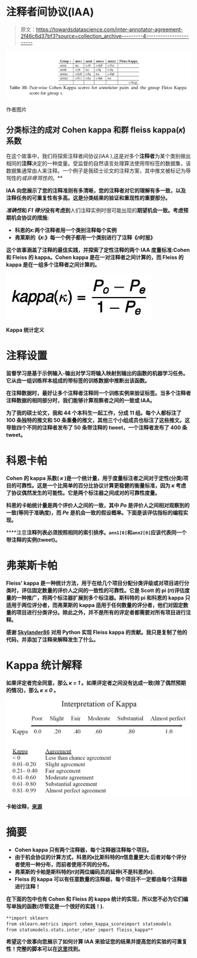 # 注释者间协议(IAA)

> 原文：<https://towardsdatascience.com/inter-annotator-agreement-2f46c6d37bf3?source=collection_archive---------4----------------------->

![](img/b250f5728b881d83e435029d902542a2.png)

作者图片

## 分类标注的成对 Cohen kappa 和群 fleiss kappa(𝜅)系数

在这个故事中，我们将探索注释者间协议(IAA ),这是对多个**注释者**为某个类别做出相同的**注释**决定的一种度量。受监督的自然语言处理算法使用带标签的数据集，该数据集通常由人来注释。一个例子是我硕士论文的注释方案，其中推文被标记为辱骂性的*或非辱骂性的*。**

**IAA 向您展示了您的注释准则有多清晰，您的注释者对它的理解有多一致，以及注释任务的可重复性有多高。这是分类结果的验证和重现性的重要部分。**

***准确性*和 *F1 得分*没有考虑到**人们注释实例时很可能出现的**期望机会一致。考虑预期机会协议的措施:**

*   **科恩的𝜅:两个注释者用一个类别注释每个实例**
*   **弗莱斯的《𝜅:》每一个例子都用一个类别进行了注释《𝑛时报》**

**这个故事涵盖了注释的最佳实践，并探索了定性注释的两个 IAA 度量标准:Cohen 和 Fleiss 的 kappa。Cohen kappa 是在一对注释者之间计算的，而 Fleiss 的 kappa 是在一组多个注释者之间计算的。**

**![](img/4e611d540cd922bd65cf745897aeed9a.png)**

**Kappa 统计定义**

# **注释设置**

**监督学习是基于示例输入-输出对学习将输入映射到输出的函数的机器学习任务。它从由一组训练样本组成的带标签的训练数据中推断出该函数。**

**在注释数据时，最好让多个注释者注释同一个训练实例来验证标签。当多个注释者注释数据的相同部分时，我们能够计算观察者之间的一致或 IAA。**

**为了我的硕士论文，我和 44 个本科生一起工作，分成 11 组。每个人都标注了 100 条独特的推文和 50 条重叠的推文，其他三个小组成员也标注了这些推文。这导致四个不同的注释者发布了 50 条带注释的 tweet，一个注释者发布了 400 条 tweet。**

# **科恩卡帕**

**Cohen 的 kappa 系数( *κ* )是一个统计量，用于度量标注者之间对于定性(分类)项目的可靠性。这是一个比简单的百分比协议计算更稳健的衡量标准，因为 *κ* 考虑了协议偶然发生的可能性。它是两个标注器之间成对的可靠性度量。**

**科恩的卡帕统计量是两个评价人之间的一致，其中 *Po* 是评价人之间相对观察到的一致(等同于准确度)，而 *Pe* 是机会一致的假设概率。下面是该评估指标的编程实现。**

****注意**注释列表必须按照相同的索引排序。`ann1[0]`和`ann2[0]`应该代表同一个带注释的实例(tweet)。**

# **弗莱斯卡帕**

**Fleiss' kappa 是一种统计方法，用于在给几个项目分配分类评级或对项目进行分类时，评估固定数量的评价人之间的一致性的可靠性。它是 Scott 的 pi (𝜋)评估度量的一种推广，将两个标注器扩展到多个标注器。斯科特的 pi 和科恩的 kappa 只适用于两位评分者，而弗莱斯的 kappa 适用于任何数量的评分者，他们对固定数量的项目进行分类评分。除此之外，并不是所有的评定者都需要对所有项目进行注释。**

**感谢 [Skylander86](https://gist.github.com/skylander86/65c442356377367e27e79ef1fed4adee) 对用 Python 实现 Fleiss kappa 的贡献。我只是复制了他的代码，并添加了注释来解释发生了什么。**

# **Kappa 统计解释**

**如果评定者完全同意，那么 *κ = 1* 。如果评定者之间没有达成一致(除了偶然预期的情况)，那么 *κ ≤ 0* 。**

**![](img/338504d1aa8382062b195c62a3b2023c.png)**

**卡帕诠释，[来源](https://www.ncbi.nlm.nih.gov/pubmed/15883903)**

# **摘要**

*   **Cohen kappa 只有两个注释器，每个注释器注释每个项目。**
*   **由于机会协议的计算方式，科恩的𝜅比斯科特的𝜋信息量更大:后者对每个评分者使用一种分布，而前者使用不同的分布。**
*   **弗莱斯的卡帕是斯科特的𝜋对两位编码员的延伸(不是科恩的𝜅).**
*   **Fleiss 的 kappa 可以有任意数量的注释器，每个项目不一定都由每个注释器进行注释！**

**在下面的包中也有 Cohen 和 Fleiss 的 kappa 统计的实现，所以您不必为它们编写单独的函数(尽管这是一个很好的实践！).**

```
**import sklearn
from sklearn.metrics import cohen_kappa_scoreimport statsmodels
from statsmodels.stats.inter_rater import fleiss_kappa**
```

**希望这个故事向您展示了如何计算 IAA 来验证您的结果并提高您的实验的可重复性！完整的脚本可以在[这里](https://github.com/LouisdeBruijn/Medium/tree/master/IAA)找到。**